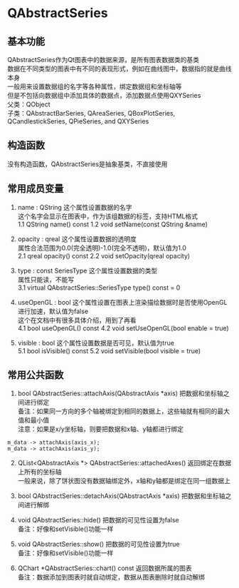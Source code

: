 # QAbstractSeries

## 基本功能
QAbstractSeries作为Qt图表中的数据来源，是所有图表数据类的基类  
数据在不同类型的图表中有不同的表现形式，例如在曲线图中，数据指的就是曲线本身  
一般用来设置数据组的名字等各种属性，绑定数据组和坐标轴等  
但是不包括向数据组中添加具体的数据点，添加数据点使用QXYSeries  
父类：QObject  
子类：QAbstractBarSeries, QAreaSeries, QBoxPlotSeries, QCandlestickSeries, QPieSeries, and QXYSeries


## 构造函数
没有构造函数，QAbstractSeries是抽象基类，不直接使用  


## 常用成员变量
1. name : QString
这个属性设置数据的名字  
这个名字会显示在图表中，作为该组数据的标签，支持HTML格式  
1.1 QString name() const
1.2 void setName(const QString &name)

2. opacity : qreal
这个属性设置数据的透明度  
属性合法范围为0.0(完全透明)-1.0(完全不透明)，默认值为1.0  
2.1 qreal opacity() const
2.2 void setOpacity(qreal opacity)

3. type : const SeriesType
这个属性设置数据的类型  
属性只能读，不能写  
3.1 virtual QAbstractSeries::SeriesType type() const = 0

4. useOpenGL : bool
这个属性设置在图表上渲染描绘数据时是否使用OpenGL进行加速，默认值为false  
这个在文档中有很多具体介绍，用到了再看  
4.1  bool useOpenGL() const
4.2 void setUseOpenGL(bool enable = true)

5. visible : bool
这个属性设置数据是否可见，默认值为true  
5.1 bool isVisible() const
5.2 void setVisible(bool visible = true)


## 常用公共函数
1. bool QAbstractSeries::attachAxis(QAbstractAxis \*axis)
把数据和坐标轴之间进行绑定  
备注：如果同一方向的多个轴被绑定到相同的数据上，这些轴就有相同的最大值和最小值  
注意：如果是x/y坐标轴，则要把数据和x轴、y轴都进行绑定  
```
m_data -> attachAxis(axis_x);
m_data -> attachAxis(axis_y);
```

2. QList<QAbstractAxis \*> QAbstractSeries::attachedAxes()
返回绑定在数据上所有的坐标轴  
一般来说，除了饼状图没有数据轴绑定外，x轴和y轴都是绑定在同一组数据上  

3. bool QAbstractSeries::detachAxis(QAbstractAxis \*axis)
把数据和坐标轴之间进行解绑  

4. void QAbstractSeries::hide()
把数据的可见性设置为false  
备注：好像和setVisible()功能一样  

5. void QAbstractSeries::show()
把数据的可见性设置为true  
备注：好像和setVisible()功能一样  

6. QChart \*QAbstractSeries::chart() const
返回数据所属的图表  
备注：数据添加到图表时就自动绑定，数据从图表删除时就自动解绑  

